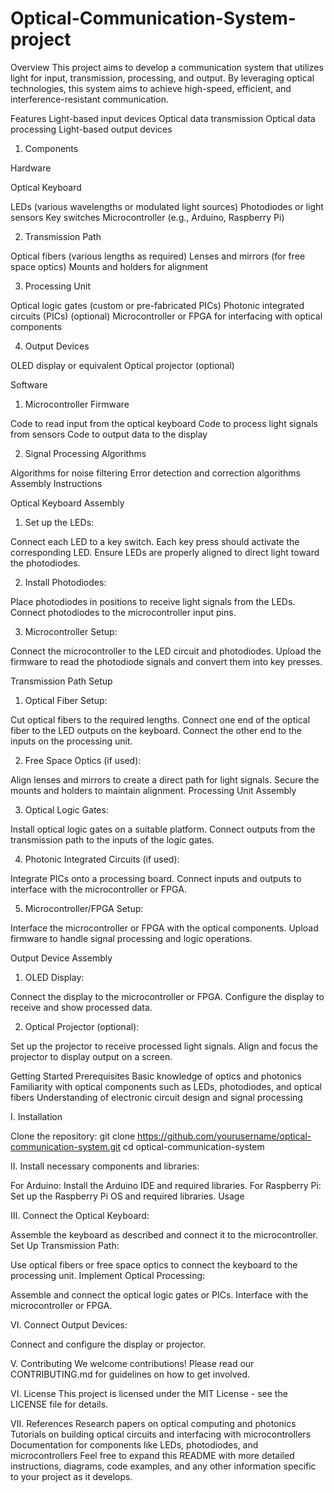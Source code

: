 # Optical-Communication-System-project
Overview
This project aims to develop a communication system that utilizes light for input, transmission, processing, and output. By leveraging optical technologies, this system aims to achieve high-speed, efficient, and interference-resistant communication.

Features
Light-based input devices
Optical data transmission
Optical data processing
Light-based output devices


1. Components

Hardware

Optical Keyboard

LEDs (various wavelengths or modulated light sources)
Photodiodes or light sensors
Key switches
Microcontroller (e.g., Arduino, Raspberry Pi)


2. Transmission Path

Optical fibers (various lengths as required)
Lenses and mirrors (for free space optics)
Mounts and holders for alignment

3. Processing Unit

Optical logic gates (custom or pre-fabricated PICs)
Photonic integrated circuits (PICs) (optional)
Microcontroller or FPGA for interfacing with optical components

4. Output Devices

OLED display or equivalent
Optical projector (optional)


Software

1. Microcontroller Firmware

Code to read input from the optical keyboard
Code to process light signals from sensors
Code to output data to the display

2. Signal Processing Algorithms

Algorithms for noise filtering
Error detection and correction algorithms
Assembly Instructions


Optical Keyboard Assembly

1. Set up the LEDs:

Connect each LED to a key switch. Each key press should activate the corresponding LED.
Ensure LEDs are properly aligned to direct light toward the photodiodes.

2. Install Photodiodes:

Place photodiodes in positions to receive light signals from the LEDs.
Connect photodiodes to the microcontroller input pins.

3. Microcontroller Setup:

Connect the microcontroller to the LED circuit and photodiodes.
Upload the firmware to read the photodiode signals and convert them into key presses.


Transmission Path Setup

1. Optical Fiber Setup:

Cut optical fibers to the required lengths.
Connect one end of the optical fiber to the LED outputs on the keyboard.
Connect the other end to the inputs on the processing unit.

2. Free Space Optics (if used):

Align lenses and mirrors to create a direct path for light signals.
Secure the mounts and holders to maintain alignment.
Processing Unit Assembly

3. Optical Logic Gates:

Install optical logic gates on a suitable platform.
Connect outputs from the transmission path to the inputs of the logic gates.

4. Photonic Integrated Circuits (if used):

Integrate PICs onto a processing board.
Connect inputs and outputs to interface with the microcontroller or FPGA.

5. Microcontroller/FPGA Setup:

Interface the microcontroller or FPGA with the optical components.
Upload firmware to handle signal processing and logic operations.


Output Device Assembly

1. OLED Display:

Connect the display to the microcontroller or FPGA.
Configure the display to receive and show processed data.

2. Optical Projector (optional):

Set up the projector to receive processed light signals.
Align and focus the projector to display output on a screen.


Getting Started
Prerequisites
Basic knowledge of optics and photonics
Familiarity with optical components such as LEDs, photodiodes, and optical fibers
Understanding of electronic circuit design and signal processing


I. Installation

Clone the repository:
git clone https://github.com/yourusername/optical-communication-system.git
cd optical-communication-system

II. Install necessary components and libraries:

For Arduino: Install the Arduino IDE and required libraries.
For Raspberry Pi: Set up the Raspberry Pi OS and required libraries.
Usage

III. Connect the Optical Keyboard:

Assemble the keyboard as described and connect it to the microcontroller.
Set Up Transmission Path:

Use optical fibers or free space optics to connect the keyboard to the processing unit.
Implement Optical Processing:

Assemble and connect the optical logic gates or PICs.
Interface with the microcontroller or FPGA.

VI. Connect Output Devices:

Connect and configure the display or projector.

V. Contributing
We welcome contributions! Please read our CONTRIBUTING.md for guidelines on how to get involved.

VI. License
This project is licensed under the MIT License - see the LICENSE file for details.

VII. References
Research papers on optical computing and photonics
Tutorials on building optical circuits and interfacing with microcontrollers
Documentation for components like LEDs, photodiodes, and microcontrollers
Feel free to expand this README with more detailed instructions, diagrams, code examples, and any other information specific to your project as it develops.

